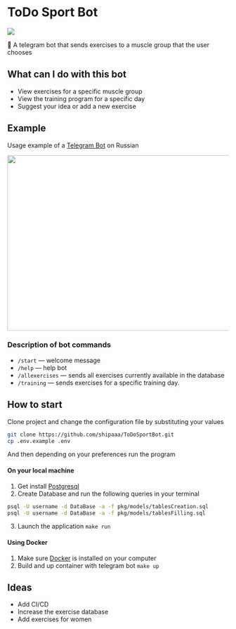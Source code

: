 # ToDo Sport Bot

![](https://img.shields.io/github/go-mod/go-version/shipaaa/ToDoSportBot?style=plastic)

🤖 A telegram bot that sends exercises to a muscle group that the user chooses

## What can I do with this bot

- View exercises for a specific muscle group
- View the training program for a specific day
- Suggest your idea or add a new exercise

## Example
Usage example of a [Telegram Bot](https://t.me/todoSportBot) on Russian

<img height="400" src="video-example.gif" width="600"/>

### Description of bot commands

- `/start` — welcome message
- `/help` — help bot
- `/allexercises` — sends all exercises currently available in the database
- `/training` — sends exercises for a specific training day.

## How to start

Clone project and change the configuration file by substituting your values

```bash
git clone https://github.com/shipaaa/ToDoSportBot.git
cp .env.example .env
```

And then depending on your preferences run the program

#### On your local machine

1. Get install [Postgresql](https://www.postgresql.org/download/)
2. Create Database and run the following queries in your terminal

```bash
psql -U username -d DataBase -a -f pkg/models/tablesCreation.sql
psql -U username -d DataBase -a -f pkg/models/tablesFilling.sql
```

3. Launch the application `make run`

#### Using Docker

1. Make sure [Docker](https://docs.docker.com/engine/install/) is installed on your computer
2. Build and up container with telegram bot `make up`

## Ideas

- Add CI/CD
- Increase the exercise database
- Add exercises for women
